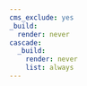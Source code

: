 ```yaml
---
cms_exclude: yes
_build:
  render: never
cascade:
  _build:
    render: never
    list: always
---
```

